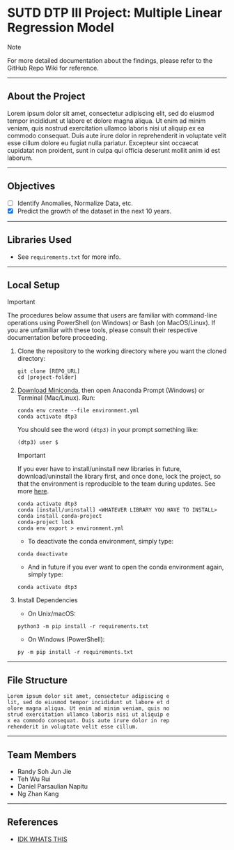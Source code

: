 # SUTD DTP III Project: Multiple Linear Regression Model
> [!NOTE]
> For more detailed documentation about the findings, please refer
> to the GitHub Repo Wiki for reference.

---
## About the Project
Lorem ipsum dolor sit amet, consectetur adipiscing elit, sed do eiusmod tempor incididunt ut labore et dolore magna aliqua. Ut enim ad minim veniam, quis nostrud exercitation ullamco laboris nisi ut aliquip ex ea commodo consequat. Duis aute irure dolor in reprehenderit in voluptate velit esse cillum dolore eu fugiat nulla pariatur. Excepteur sint occaecat cupidatat non proident, sunt in culpa qui officia deserunt mollit anim id est laborum.

---
## Objectives
- [ ] Identify Anomalies, Normalize Data, etc.
- [X] Predict the growth of the dataset in the next 10 years.

---
## Libraries Used
- See `requirements.txt` for more info.

---
## Local Setup
> [!IMPORTANT]
> The procedures below assume that users are familiar with command-line operations using PowerShell (on Windows) or Bash (on MacOS/Linux). If you are unfamiliar with these tools, please consult their respective documentation before proceeding.
1. Clone the repository to the working directory where you want the cloned directory:
     ```commandline 
     git clone [REPO_URL]
     cd [project-folder]
     ```
2. [Download Miniconda](https://www.anaconda.com/docs/getting-started/miniconda/install), then open Anaconda Prompt (Windows) or Terminal (Mac/Linux). Run:
     ```commandline
     conda env create --file environment.yml
     conda activate dtp3
     ```
   You should see the word `(dtp3)` in your prompt something like:
     ```commandline
     (dtp3) user $
     ```
   > [!IMPORTANT]
   > If you ever have to install/uninstall new libraries in future, download/uninstall the library first, and once done, lock the project, so that the environment is reproducible to the team during updates. See more [here](https://www.anaconda.com/docs/tools/working-with-conda/environments#locking-an-environment).
   > ```commandline
   > conda activate dtp3
   > conda [install/uninstall] <WHATEVER LIBRARY YOU HAVE TO INSTALL>
   > conda install conda-project
   > conda-project lock
   > conda env export > environment.yml
   > ```

   - To deactivate the conda environment, simply type:
   ```commandline
   conda deactivate
   ```
   - And in future if you ever want to open the conda environment again, simply type:
   ```commandline
   conda activate dtp3
   ```

3. Install Dependencies
   - On Unix/macOS:
   ```commandline
   python3 -m pip install -r requirements.txt
   ```
   - On Windows (PowerShell):
   ```commandline
   py -m pip install -r requirements.txt
   ```

---
## File Structure
```plaintext
Lorem ipsum dolor sit amet, consectetur adipiscing e
lit, sed do eiusmod tempor incididunt ut labore et d
olore magna aliqua. Ut enim ad minim veniam, quis no
strud exercitation ullamco laboris nisi ut aliquip e
x ea commodo consequat. Duis aute irure dolor in rep
rehenderit in voluptate velit esse cillum.
```

---
## Team Members
- Randy Soh Jun Jie
- Teh Wu Rui
- Daniel Parsaulian Napitu
- Ng Zhan Kang

---
## References
- [IDK WHATS THIS](www.google.com)